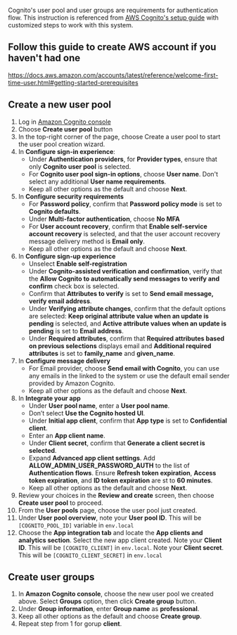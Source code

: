 Cognito's user pool and user groups are requirements for authentication flow. This instruction is referenced from [AWS Cognito's setup guide](https://docs.aws.amazon.com/cognito/latest/developerguide/tutorial-create-user-pool.html) with customized steps to work with this system.

## Follow this guide to create AWS account if you haven't had one

https://docs.aws.amazon.com/accounts/latest/reference/welcome-first-time-user.html#getting-started-prerequisites

## Create a new user pool

1. Log in [Amazon Cognito console](https://console.aws.amazon.com/cognito/home)
2. Choose **Create user pool** button
3. In the top-right corner of the page, choose Create a user pool to start the user pool creation wizard.
4. In **Configure sign-in experience**:
   - Under **Authentication providers**, for **Provider types**, ensure that only **Cognito user pool** is selected.
   - For **Cognito user pool sign-in options**, choose **User name**. Don't select any additional **User name requirements**.
   - Keep all other options as the default and choose **Next**.
5. In **Configure security requirements**
   - For **Password policy**, confirm that **Password policy mode** is set to **Cognito defaults**.
   - Under **Multi-factor authentication**, choose **No MFA**
   - For **User account recovery**, confirm that **Enable self-service account recovery** is selected, and that the user account recovery message delivery method is **Email only**.
   - Keep all other options as the default and choose **Next**.
6. In **Configure sign-up experience**
   - Unselect **Enable self-registration**
   - Under **Cognito-assisted verification and confirmation**, verify that the **Allow Cognito to automatically send messages to verify and confirm** check box is selected.
   - Confirm that **Attributes to verify** is set to **Send email message, verify email address**.
   - Under **Verifying attribute changes**, confirm that the default options are selected: **Keep original attribute value when an update is pending** is selected, and **Active attribute values when an update is pending** is set to **Email address**.
   - Under **Required attributes**, confirm that **Required attributes based on previous selections** displays email and **Additional required attributes** is set to **family_name** and **given_name**.
7. In **Configure message delivery**
   - For Email provider, choose **Send email with Cognito**, you can use any emails in the linked to the system or use the default email sender provided by Amazon Cognito.
   - Keep all other options as the default and choose **Next**.
8. In **Integrate your app**
   - Under **User pool name**, enter a **User pool name**.
   - Don’t select **Use the Cognito hosted UI**.
   - Under **Initial app client**, confirm that **App type** is set to **Confidential client**.
   - Enter an **App client name**.
   - Under **Client secret**, confirm that **Generate a client secret is selected**.
   - Expand **Advanced app client settings**. Add **ALLOW_ADMIN_USER_PASSWORD_AUTH** to the list of **Authentication flows**. Ensure **Refresh token expiration**, **Access token expiration**, and **ID token expiration** are st to **60 minutes**.
   - Keep all other options as the default and choose **Next**.
9. Review your choices in the **Review and create** screen, then choose **Create user pool** to proceed.
10. From the **User pools** page, choose the user pool just created.
11. Under **User pool overview**, note your **User pool ID**. This will be `[COGNITO_POOL_ID]` variable in `env.local`
12. Choose the **App integration tab** and locate the **App clients and analytics section**. Select the new app client created. Note your **Client ID**. This will be `[COGNITO_CLIENT]` in `env.local`. Note your **Client secret**. This will be `[COGNITO_CLIENT_SECRET]` in `env.local`

## Create user groups

1. In **Amazon Cognito console**, choose the new user pool we created above. Select **Groups** option, then click **Create group** button.
2. Under **Group information**, enter **Group name** as **professional**.
3. Keep all other options as the default and choose **Create group**.
4. Repeat step from 1 for gorup **client**.
